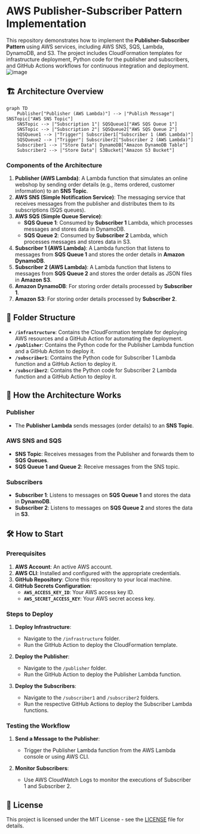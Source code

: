 # AWS Publisher-Subscriber Pattern Implementation

This repository demonstrates how to implement the **Publisher-Subscriber Pattern** using AWS services, including AWS SNS, SQS, Lambda, DynamoDB, and S3. The project includes CloudFormation templates for infrastructure deployment, Python code for the publisher and subscribers, and GitHub Actions workflows for continuous integration and deployment.
![image](https://github.com/user-attachments/assets/582edba5-1b9e-43a4-8861-86057808573a)

## 🏗️ Architecture Overview

```mermaid
graph TD
    Publisher["Publisher (AWS Lambda)"] --> |"Publish Message"| SNSTopic["AWS SNS Topic"]
    SNSTopic --> |"Subscription 1"| SQSQueue1["AWS SQS Queue 1"]
    SNSTopic --> |"Subscription 2"| SQSQueue2["AWS SQS Queue 2"]
    SQSQueue1 --> |"Trigger"| Subscriber1["Subscriber 1 (AWS Lambda)"]
    SQSQueue2 --> |"Trigger"| Subscriber2["Subscriber 2 (AWS Lambda)"]
    Subscriber1 --> |"Store Data"| DynamoDB["Amazon DynamoDB Table"]
    Subscriber2 --> |"Store Data"| S3Bucket["Amazon S3 Bucket"]
```

### Components of the Architecture

1. **Publisher (AWS Lambda)**: A Lambda function that simulates an online webshop by sending order details (e.g., items ordered, customer information) to an **SNS Topic**.
2. **AWS SNS (Simple Notification Service)**: The messaging service that receives messages from the publisher and distributes them to its subscriptions (SQS queues).
3. **AWS SQS (Simple Queue Service)**:
   - **SQS Queue 1**: Consumed by **Subscriber 1** Lambda, which processes messages and stores data in DynamoDB.
   - **SQS Queue 2**: Consumed by **Subscriber 2** Lambda, which processes messages and stores data in S3.
4. **Subscriber 1 (AWS Lambda)**: A Lambda function that listens to messages from **SQS Queue 1** and stores the order details in **Amazon DynamoDB**.
5. **Subscriber 2 (AWS Lambda)**: A Lambda function that listens to messages from **SQS Queue 2** and stores the order details as JSON files in **Amazon S3**.
6. **Amazon DynamoDB**: For storing order details processed by **Subscriber 1**.
7. **Amazon S3**: For storing order details processed by **Subscriber 2**.

## 📂 Folder Structure

- **`/infrastructure`**: Contains the CloudFormation template for deploying AWS resources and a GitHub Action for automating the deployment.
- **`/publisher`**: Contains the Python code for the Publisher Lambda function and a GitHub Action to deploy it.
- **`/subscriber1`**: Contains the Python code for Subscriber 1 Lambda function and a GitHub Action to deploy it.
- **`/subscriber2`**: Contains the Python code for Subscriber 2 Lambda function and a GitHub Action to deploy it.

## 📝 How the Architecture Works

### Publisher

- The **Publisher Lambda** sends messages (order details) to an **SNS Topic**.

### AWS SNS and SQS

- **SNS Topic**: Receives messages from the Publisher and forwards them to **SQS Queues**.
- **SQS Queue 1 and Queue 2**: Receive messages from the SNS topic.

### Subscribers

- **Subscriber 1**: Listens to messages on **SQS Queue 1** and stores the data in **DynamoDB**.
- **Subscriber 2**: Listens to messages on **SQS Queue 2** and stores the data in **S3**.

## 🛠️ How to Start

### Prerequisites

1. **AWS Account**: An active AWS account.
2. **AWS CLI**: Installed and configured with the appropriate credentials.
3. **GitHub Repository**: Clone this repository to your local machine.
4. **GitHub Secrets Configuration**:
   - **`AWS_ACCESS_KEY_ID`**: Your AWS access key ID.
   - **`AWS_SECRET_ACCESS_KEY`**: Your AWS secret access key.

### Steps to Deploy

1. **Deploy Infrastructure**:
   - Navigate to the `/infrastructure` folder.
   - Run the GitHub Action to deploy the CloudFormation template.

2. **Deploy the Publisher**:
   - Navigate to the `/publisher` folder.
   - Run the GitHub Action to deploy the Publisher Lambda function.

3. **Deploy the Subscribers**:
   - Navigate to the `/subscriber1` and `/subscriber2` folders.
   - Run the respective GitHub Actions to deploy the Subscriber Lambda functions.

### Testing the Workflow

1. **Send a Message to the Publisher**:
   - Trigger the Publisher Lambda function from the AWS Lambda console or using AWS CLI.

2. **Monitor Subscribers**:
   - Use AWS CloudWatch Logs to monitor the executions of Subscriber 1 and Subscriber 2.

## 📄 License

This project is licensed under the MIT License - see the [LICENSE](LICENSE) file for details.

